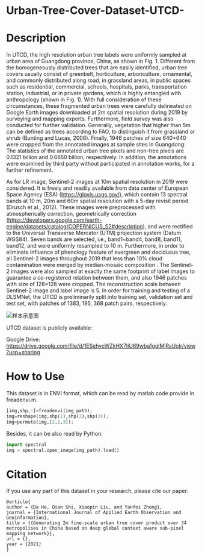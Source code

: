 # Urban-Tree-Cover-Dataset-UTCD-

# Description

In UTCD, the high resolution urban tree labels were uniformly sampled at urban area of Guangdong province, China, as shown in Fig. 1. Different from the homogeneously distributed trees that are easily identified, urban tree covers usually consist of greenbelt, horticulture, arboriculture, ornamental, and commonly distributed along road, in grassland areas, in public spaces such as residential, commercial, schools, hospitals, parks, transportation station, industrial, or in private gardens, which is highly entangled with anthropology (shown in Fig. 1). With full consideration of these circumstances, these fragmented urban trees were carefully delineated on Google Earth images downloaded at 2m spatial resolution during 2019 by surveying and mapping experts. Furthermore, field survey was also conducted for further validation. Generally, vegetation that higher than 5m can be defined as trees according to FAO, to distinguish it from grassland or shrub (Bunting and Lucas, 2006). Finally, 1946 patches of size 640×640 were cropped from the annotated images at sample sites in Guangdong. The statistics of the annotated urban tree pixels and non-tree pixels are 0.1321 billion and 0.6650 billion, respectively. In addition, the annotations were examined by third party without participated in annotation works, for a further refinement.

As for LR image, Sentinel-2 images at 10m spatial resolution in 2019 were considered. It is freely and readily available from data center of European Space Agency (ESA) (https://glovis.usgs.gov/), which contain 13 spectral bands at 10 m, 20m and 60m spatial resolution with a 5-day revisit period (Drusch et al., 2012). These images were preprocessed with atmospherically correction, geometrically correction (https://developers.google.com/earth-engine/datasets/catalog/COPERNICUS_S2#description), and were rectified to the Universal Transverse Mercator (UTM) projection system (Datum WGS84). Seven bands are selected, i.e., band1~band4, band8, band11, band12, and were uniformly resampled to 10 m. Furthermore, in order to eliminate influence of phenology feature of evergreen and deciduous tree, all Sentinel-2 images throughout 2019 that less than 10% cloud contamination were merged by median-mosaic composition . The Sentinel-2 images were also sampled at exactly the same footprint of label images to guarantee a co-registered relation between them, and also 1946 patches with size of 128×128 were cropped. The reconstruction scale between Sentinel-2 image and label image is 5. In order for training and testing of a DLSMNet, the UTCD is preliminarily split into training set, validation set and test set, with patches of 1383, 195, 368 patch pairs, respectively. 


![样本示意图](https://user-images.githubusercontent.com/44233952/134940726-34d83380-480f-4e2a-9aaa-f2a082d1cf59.png)



UTCD dataset is publicly available:

Google Drive: https://drive.google.com/file/d/1ESehycWZkHX7IiU69wba1gglMjRsUoIr/view?usp=sharing


# How to Use

This dataset is in ENVI format, which can be read by matlab code provide in freadenvi.m.

```python
[img,shp,~]=freadenvi(img_path);
img=reshape(img,shp(1),shp(2),shp(3));
img=permute(img,[2,1,3]);
```

Besides, it can be also read by Python:

```python
import spectral
img = spectral.open_image(img_path).load()
```

# Citation

If you use any part of this dataset in your research, please cite our paper:
```
@article{
author = {Da He, Qian Shi, Xiaopin Liu, and Yanfei Zhong},
journal = {International Journal of Applied Earth Observation and Geoinformation},
title = {{Generating 2m fine-scale urban tree cover product over 34 metropolises in China based on deep global context aware sub-pixel mapping network}},
url = {},
year = {2021}
}
```

